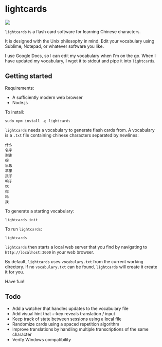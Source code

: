 lightcards
==========

<img align="center" src="http://odsod.github.io/lightcards/preview.png">

`lightcards` is a flash card software for learning Chinese characters. 

It is designed with the Unix philosophy in mind. Edit your
vocabulary using Sublime, Notepad, or whatever software you like.

I use Google Docs, so I can edit my vocabulary when I'm on the go. When I have
updated my vocabulary, I wget it to stdout and pipe it into `lightcards`.

Getting started
---------------

Requirements:

* A sufficiently modern web browser
* Node.js

To install:

    sudo npm install -g lightcards

`lightcards` needs a vocabulary to generate flash cards from. A vocabulary
is a `.txt` file containing chinese characters separated by newlines:

    什么
    名字
    谢谢
    很
    早饭
    苹果
    孩子
    鸭子
    吃
    你
    吗
    我

To generate a starting vocabulary:

    lightcards init

To run `lightcards`:

    lightcards

`lightcards` then starts a local web server that you find by navigating to
`http://localhost:3000` in your web browser.

By default, `lightcards` uses `vocabulary.txt` from the current working
directory. If no `vocabulary.txt` can be found, `lightcards` will create
it create it for you.

Have fun!

Todo
----

* Add a watcher that handles updates to the vocabulary file
* Add visual hint that `↓`-key reveals translation / input
* Keep track of state between sessions using a local file
* Randomize cards using a spaced repetition algorithm
* Improve translations by handling multiple transcriptions of the same
  character
* Verify Windows compatibility
